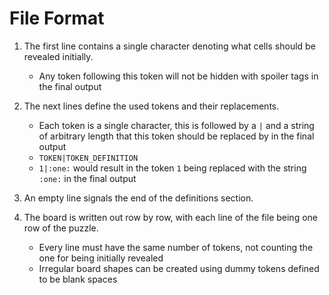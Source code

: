 File Format
===========

1. The first line contains a single character denoting what cells should be revealed initially.
   * Any token following this token will not be hidden with spoiler tags in the final output

2. The next lines define the used tokens and their replacements.
   * Each token is a single character, this is followed by a `|` and a string of arbitrary length that this token should be replaced by in the final output
   * `TOKEN|TOKEN_DEFINITION`
   * `1|:one:` would result in the token `1` being replaced with the string `:one:` in the final output

3. An empty line signals the end of the definitions section.

4. The board is written out row by row, with each line of the file being one row of the puzzle.
   * Every line must have the same number of tokens, not counting the one for being initially revealed
   * Irregular board shapes can be created using dummy tokens defined to be blank spaces
